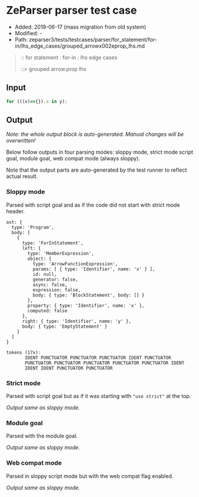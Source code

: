 # ZeParser parser test case

- Added: 2019-06-17 (mass migration from old system)
- Modified: -
- Path: zeparser3/tests/testcases/parser/for_statement/for-in/lhs_edge_cases/grouped_arrowx002eprop_lhs.md

> :: for statement : for-in : lhs edge cases
>
> ::> grouped arrow.prop lhs

## Input

`````js
for (((x)=>{}).x in y);
`````

## Output

_Note: the whole output block is auto-generated. Manual changes will be overwritten!_

Below follow outputs in four parsing modes: sloppy mode, strict mode script goal, module goal, web compat mode (always sloppy).

Note that the output parts are auto-generated by the test runner to reflect actual result.

### Sloppy mode

Parsed with script goal and as if the code did not start with strict mode header.

`````
ast: {
  type: 'Program',
  body: [
    {
      type: 'ForInStatement',
      left: {
        type: 'MemberExpression',
        object: {
          type: 'ArrowFunctionExpression',
          params: [ { type: 'Identifier', name: 'x' } ],
          id: null,
          generator: false,
          async: false,
          expression: false,
          body: { type: 'BlockStatement', body: [] }
        },
        property: { type: 'Identifier', name: 'x' },
        computed: false
      },
      right: { type: 'Identifier', name: 'y' },
      body: { type: 'EmptyStatement' }
    }
  ]
}

tokens (17x):
       IDENT PUNCTUATOR PUNCTUATOR PUNCTUATOR IDENT PUNCTUATOR
       PUNCTUATOR PUNCTUATOR PUNCTUATOR PUNCTUATOR PUNCTUATOR IDENT
       IDENT IDENT PUNCTUATOR PUNCTUATOR
`````

### Strict mode

Parsed with script goal but as if it was starting with `"use strict"` at the top.

_Output same as sloppy mode._

### Module goal

Parsed with the module goal.

_Output same as sloppy mode._

### Web compat mode

Parsed in sloppy script mode but with the web compat flag enabled.

_Output same as sloppy mode._
